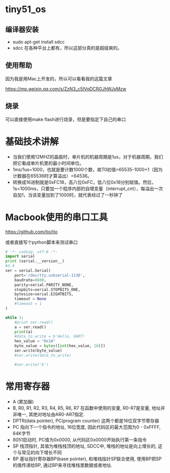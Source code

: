# tiny51_os
## 编译器安装
- sudo apt-get install sdcc
- sdcc 在各种平台上都有，所以这部分真的是超级爽的。

## 使用帮助
因为我是用Mac上开发的，所以可以看看我的这篇文章

https://mp.weixin.qq.com/s/ZzN3_c5IVqDCRGJhWJxMzw

## 烧录
可以直接使用make flash进行烧录，但是要指定下自己的串口

# 基础技术讲解
- 当我们使用12MHZ的晶振时，单片机的机器周期是1us，对于机器周期，我们把它看成单片机里的最小时间单位。
- 1ms/1us=1000，也就是要计数1000个数，故T0初值=65535-1000+1（因为计数器在65536时才算溢出）=64536。
- 转换成16进制就是0xFC18，高八位0xFC，低八位0x18分别赋值。然后，1s=1000ms，只要加一个程序内部的自增变量（interrupt_cnt），每溢出一次自加1，当该变量加到了1000时，就代表经过了一秒钟了

# Macbook使用的串口工具
https://github.com/tio/tio

或者直接写个python脚本来测试串口
```python
# -*- coding: utf-8 -*-
import serial
print (serial.__version__)
#3.4
ser = serial.Serial(
    port='/dev/tty.usbserial-1130',
    baudrate=9600,
    parity=serial.PARITY_NONE,
    stopbits=serial.STOPBITS_ONE,
    bytesize=serial.EIGHTBITS,
    timeout = None
    #timeout = 1
)

while 1:
    #print ser.read()
    a = ser.read()
    print(a)
    #data_to_write = b'Hello, UART!
    hex_value = "0x1A"
    byte_value = bytes([int(hex_value, 16)])
    ser.write(byte_value)
    #ser.write(data_to_write)

    #ser.write('b')
```

# 常用寄存器
- A (累加器)
- B, R0, R1, R2, R3, R4, R5, R6, R7 在函数中使用的变量, R0-R7是变量, 地址并非唯一, 其绝对地址由AR0-AR7指定.
- DPTR(data pointer), PC(program counter) 这两个都是16位双字节寄存器
- PC 指向下一个指令的地址, 16位宽度, 因此代码区的最大范围为0 - 0xFFFF, 64K字节
- 8051启动时, PC值为0x0000, 从代码区0x0000开始执行第一条指令
- SP 栈顶指针, 其值为堆栈栈顶的地址, SDCC中, 堆栈的地址是向上增长的, 这个与常见的向下增长不同
- BP 基址指针寄存器BP(base pointer), 和堆栈指针SP联合使用, 使用BP把SP的值传递给BP, 通过BP来寻找堆栈里数据或者地址.
